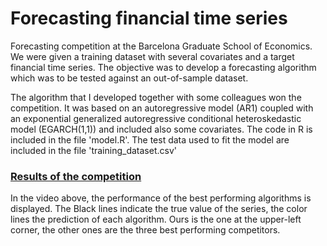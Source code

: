 # Forecasting financial time series

<p> Forecasting competition at the Barcelona Graduate School of Economics. We were given a training dataset with several covariates and a target financial time series. The objective was to develop a forecasting algorithm which was to be tested against an out-of-sample dataset. </p>

<p>The algorithm that I developed together with some colleagues won the competition. It was based on an autoregressive model (AR1) coupled with an exponential generalized autoregressive conditional heteroskedastic model (EGARCH(1,1)) and included also some covariates. The code in R is included in the file 'model.R'. The test data used to fit the model are included in the file 'training_dataset.csv' </p>

### <a href="https://www.youtube.com/watch?v=jJDSCSLbXmY">Results of the competition</a> 

<p>In the video above, the performance of the best performing algorithms is displayed. The Black lines indicate the true value of the series, the color lines the prediction of each algorithm. Ours is the one at the upper-left corner, the other ones are the three best performing competitors.</p>